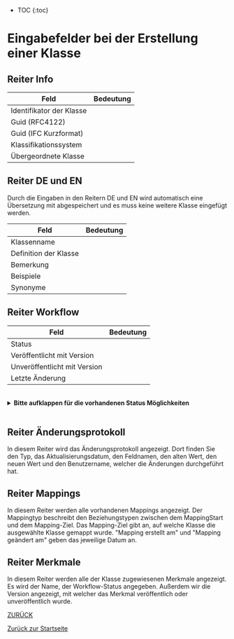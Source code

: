 * TOC
{:toc}


# Eingabefelder bei der Erstellung einer Klasse

## Reiter Info

Feld|Bedeutung
----|---------
Identifikator der Klasse|
Guid (RFC4122)|
Guid (IFC Kurzformat)|
Klassifikationssystem|
Übergeordnete Klasse|  

## Reiter DE und EN
Durch die Eingaben in den Reitern DE und EN wird automatisch eine Übersetzung mit abgespeichert und es muss keine weitere Klasse eingefügt werden.

Feld|Bedeutung
----|---------
Klassenname|
Definition der Klasse|
Bemerkung|
Beispiele|
Synonyme|

## Reiter Workflow

Feld|Bedeutung
----|---------
Status|
Veröffentlicht mit Version|
Unveröffentlicht mit Version|
Letzte Änderung|

<br>

<details>
  <summary><b>Bitte aufklappen für die vorhandenen Status Möglichkeiten</b></summary>
  
 - Abgekündigt
 - Änderung angefragt
 - Angefragt
 - Erfasst
 - Freigabe Katalogausschuss beantragt
 - Geprüft
 - Nicht übersetzt
 - Obsolet
 - Publiziert
 - Übersetzt
 - Übersetzung geprüft
  
  </details>

<br>

## Reiter Änderungsprotokoll
In diesem Reiter wird das Änderungsprotokoll angezeigt.
Dort finden Sie den Typ, das Aktualisierungsdatum, den Feldnamen, den alten Wert, den neuen Wert und den Benutzername, welcher die Änderungen durchgeführt hat.

## Reiter Mappings
In diesem Reiter werden alle vorhandenen Mappings angezeigt.
Der Mappingtyp beschreibt den Beziehungstypen zwischen dem MappingStart und dem Mapping-Ziel.
Das Mapping-Ziel gibt an, auf welche Klasse die ausgewählte Klasse gemappt wurde.
"Mapping erstellt am" und "Mapping geändert am" geben das jeweilige Datum an.

## Reiter Merkmale
In diesem Reiter werden alle der Klasse zugewiesenen Merkmale angezeigt.
Es wird der Name, der Workflow-Status angegeben. Außerdem wir die Version angezeigt, mit welcher das Merkmal veröffentlich oder unveröffentlich wurde.


[ZURÜCK](3.2.0_Eingabefelder.md)

[Zurück zur Startseite](https://bimeta-steuerkreis.github.io/Anwenderhilfe/)
